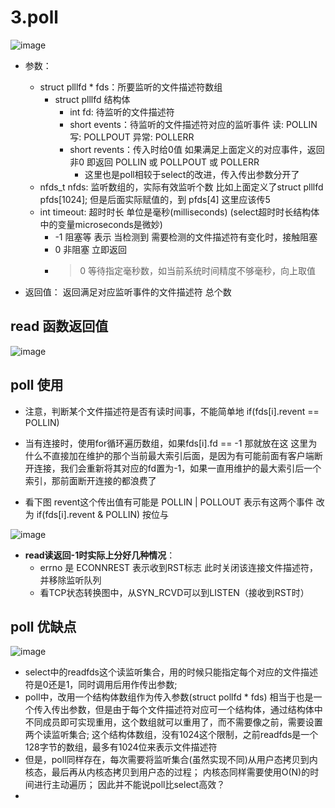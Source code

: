 # 3.poll  

![image](https://user-images.githubusercontent.com/58176267/179435450-0d845fcd-8788-4fed-a8e5-83461c0d9c51.png)

* 参数：
    * struct plllfd * fds：所要监听的文件描述符数组  
        * struct plllfd 结构体 
            * int fd: 待监听的文件描述符 
            * short events：待监听的文件描述符对应的监听事件  读: POLLIN    写: POLLPOUT    异常: POLLERR  
            * short revents：传入时给0值  如果满足上面定义的对应事件，返回非0 即返回  POLLIN 或 POLLPOUT 或 POLLERR
                * 这里也是poll相较于select的改进，传入传出参数分开了        
    * nfds_t nfds: 监听数组的，实际有效监听个数   比如上面定义了struct plllfd pfds[1024]; 但是后面实际赋值的，到 pfds[4] 这里应该传5  
    * int timeout: 超时时长  单位是毫秒(milliseconds) (select超时时长结构体中的变量microseconds是微妙)  
        * -1 阻塞等  表示 当检测到 需要检测的文件描述符有变化时，接触阻塞  
        * 0 非阻塞 立即返回 
        * >0 等待指定毫秒数，如当前系统时间精度不够毫秒，向上取值 

* 返回值： 返回满足对应监听事件的文件描述符 总个数  


##  read 函数返回值   

![image](https://user-images.githubusercontent.com/58176267/179458403-db6efdf9-1ddc-4b8d-bec3-68f5873d8b1b.png)  

## poll 使用  

* 注意，判断某个文件描述符是否有读时间事，不能简单地 if(fds[i].revent == POLLIN)  

* 当有连接时，使用for循环遍历数组，如果fds[i].fd == -1 那就放在这  这里为什么不直接加在维护的那个当前最大索引后面，是因为有可能前面有客户端断开连接，我们会重新将其对应的fd置为-1，如果一直用维护的最大索引后一个索引，那前面断开连接的都浪费了  

* 看下图  revent这个传出值有可能是  POLLIN | POLLOUT  表示有这两个事件   改为 if(fds[i].revent & POLLIN) 按位与

![image](https://user-images.githubusercontent.com/58176267/179467820-c154dfaa-33cc-4f64-b4f5-fc449f82bb52.png)


* **read读返回-1时实际上分好几种情况**：
    * errno 是 ECONNREST   表示收到RST标志  此时关闭该连接文件描述符，并移除监听队列  
    * 看TCP状态转换图中，从SYN_RCVD可以到LISTEN（接收到RST时）

## poll 优缺点  

 
![image](https://user-images.githubusercontent.com/58176267/179459086-aa5321f1-7b0e-4acd-84bb-4fcdb6b00fee.png)  


* select中的readfds这个读监听集合，用的时候只能指定每个对应的文件描述符是0还是1，同时调用后用作传出参数;   
* poll中，改用一个结构体数组作为传入参数(struct pollfd * fds)   相当于也是一个传入传出参数，但是由于每个文件描述符对应可一个结构体，通过结构体中不同成员即可实现重用，这个数组就可以重用了，而不需要像之前，需要设置两个读监听集合;  这个结构体数组，没有1024这个限制，之前readfds是一个128字节的数组，最多有1024位来表示文件描述符  
* 但是，poll同样存在，每次需要将监听集合(虽然实现不同)从用户态拷贝到内核态，最后再从内核态拷贝到用户态的过程； 内核态同样需要使用O(N)的时间进行主动遍历； 因此并不能说poll比select高效？  
* 





